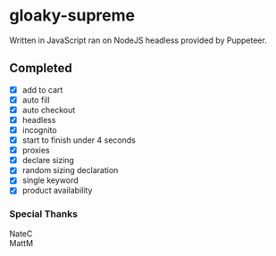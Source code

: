 # gloaky-supreme
Written in JavaScript ran on NodeJS headless provided by Puppeteer.

## Completed
- [x] add to cart
- [x] auto fill
- [x] auto checkout
- [x] headless
- [x] incognito
- [x] start to finish under 4 seconds
- [x] proxies
- [x] declare sizing
- [x] random sizing declaration
- [x] single keyword
- [x] product availability

### Special Thanks
NateC  
MattM
